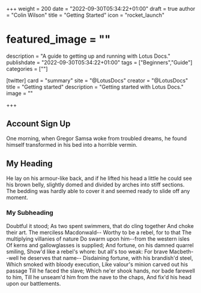 +++
weight = 200
date = "2022-09-30T05:34:22+01:00"
draft = true
author = "Colin Wilson"
title = "Getting Started"
icon = "rocket_launch"
# featured_image = ""
description = "A guide to getting up and running with Lotus Docs."
publishdate = "2022-09-30T05:34:22+01:00"
tags = ["Beginners","Guide"]
categories = [""]

[twitter]
  card = "summary"
  site = "@LotusDocs"
  creator = "@LotusDocs"
  title = "Getting started"
  description = "Getting started with Lotus Docs."
  image = ""

+++

## Account Sign Up

One morning, when Gregor Samsa woke from troubled dreams, he found himself transformed in his bed into a horrible vermin.

## My Heading

He lay on his armour-like back, and if he lifted his head a little he could see his brown belly, slightly domed and divided by arches into stiff sections. The bedding was hardly able to cover it and seemed ready to slide off any moment.

### My Subheading

Doubtful it stood;
As two spent swimmers, that do cling together
And choke their art. The merciless Macdonwald--
Worthy to be a rebel, for to that
The multiplying villanies of nature
Do swarm upon him--from the western isles
Of kerns and gallowglasses is supplied;
And fortune, on his damned quarrel smiling,
Show'd like a rebel's whore: but all's too weak:
For brave Macbeth--well he deserves that name--
Disdaining fortune, with his brandish'd steel,
Which smoked with bloody execution,
Like valour's minion carved out his passage
Till he faced the slave;
Which ne'er shook hands, nor bade farewell to him,
Till he unseam'd him from the nave to the chaps,
And fix'd his head upon our battlements.